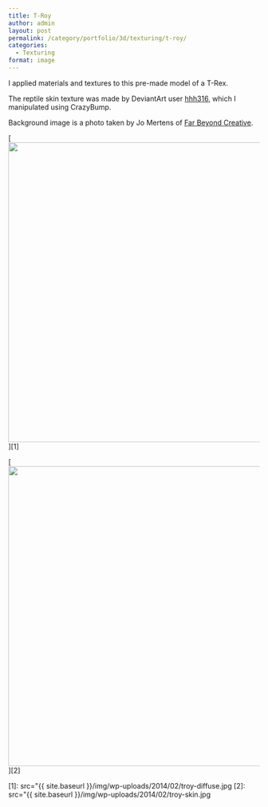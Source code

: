 ```yaml
---
title: T-Roy
author: admin
layout: post
permalink: /category/portfolio/3d/texturing/t-roy/
categories:
  - Texturing
format: image
---
```

I applied materials and textures to this pre-made model of a T-Rex.

The reptile skin texture was made by DeviantArt user <a href="http://hhh316.deviantart.com/" target="_blank">hhh316</a>, which I manipulated using CrazyBump.

Background image is a photo taken by Jo Mertens of <a href="http://farbeyond.co.nz/" target="_blank">Far Beyond Creative</a>.

[<img src="{{ site.baseurl }}/img/wp-uploads/2014/02/troy-diffuse.jpg" alt="" title="troy-diffuse" width="600" height="600" class="alignnone size-full wp-image-194" />][1]

[<img src="{{ site.baseurl }}/img/wp-uploads/2014/02/troy-skin.jpg" alt="" title="troy-skin" width="600" height="600" class="alignnone size-full wp-image-195" />][2]

 [1]: src="{{ site.baseurl }}/img/wp-uploads/2014/02/troy-diffuse.jpg
 [2]: src="{{ site.baseurl }}/img/wp-uploads/2014/02/troy-skin.jpg